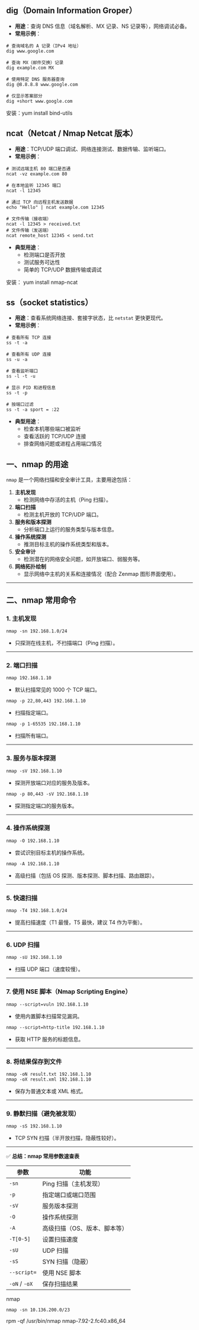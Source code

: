 

## **dig（Domain Information Groper）**

- **用途**：查询 DNS 信息（域名解析、MX 记录、NS 记录等），网络调试必备。
- **常用示例**：

```
# 查询域名的 A 记录（IPv4 地址）
dig www.google.com

# 查询 MX（邮件交换）记录
dig example.com MX

# 使用特定 DNS 服务器查询
dig @8.8.8.8 www.google.com

# 仅显示答案部分
dig +short www.google.com
```

安装：yum install bind-utils 



##  **ncat（Netcat / Nmap Netcat 版本）**

- **用途**：TCP/UDP 端口调试、网络连接测试、数据传输、监听端口。
- **常用示例**：

```
# 测试远端主机 80 端口是否通
ncat -vz example.com 80

# 在本地监听 12345 端口
ncat -l 12345

# 通过 TCP 向远程主机发送数据
echo "Hello" | ncat example.com 12345

# 文件传输（接收端）
ncat -l 12345 > received.txt
# 文件传输（发送端）
ncat remote_host 12345 < send.txt
```

- **典型用途**：
  - 检测端口是否开放
  - 测试服务可达性
  - 简单的 TCP/UDP 数据传输或调试

安装： yum install nmap-ncat 



## **ss（socket statistics）**

- **用途**：查看系统网络连接、套接字状态，比 `netstat` 更快更现代。
- **常用示例**：

```
# 查看所有 TCP 连接
ss -t -a

# 查看所有 UDP 连接
ss -u -a

# 查看监听端口
ss -l -t -u

# 显示 PID 和进程信息
ss -t -p

# 按端口过滤
ss -t -a sport = :22
```

- **典型用途**：
  - 检查本机哪些端口被监听
  - 查看活跃的 TCP/UDP 连接
  - 排查网络问题或进程占用端口情况



## **一、nmap 的用途**

`nmap` 是一个网络扫描和安全审计工具，主要用途包括：

1. **主机发现**
   - 检测网络中存活的主机（Ping 扫描）。
2. **端口扫描**
   - 检测主机开放的 TCP/UDP 端口。
3. **服务和版本探测**
   - 分析端口上运行的服务类型与版本信息。
4. **操作系统探测**
   - 推测目标主机的操作系统类型和版本。
5. **安全审计**
   - 检测潜在的网络安全问题，如开放端口、弱服务等。
6. **网络拓扑绘制**
   - 显示网络中主机的关系和连接情况（配合 Zenmap 图形界面使用）。

------

## **二、nmap 常用命令**

### **1. 主机发现**

```
nmap -sn 192.168.1.0/24
```

- 只探测在线主机，不扫描端口（Ping 扫描）。

------

### **2. 端口扫描**

```
nmap 192.168.1.10
```

- 默认扫描常见的 1000 个 TCP 端口。

```
nmap -p 22,80,443 192.168.1.10
```

- 扫描指定端口。

```
nmap -p 1-65535 192.168.1.10
```

- 扫描所有端口。

------

### **3. 服务与版本探测**

```
nmap -sV 192.168.1.10
```

- 探测开放端口对应的服务及版本。

```
nmap -p 80,443 -sV 192.168.1.10
```

- 探测指定端口的服务版本。

------

### **4. 操作系统探测**

```
nmap -O 192.168.1.10
```

- 尝试识别目标主机的操作系统。

```
nmap -A 192.168.1.10
```

- 高级扫描（包括 OS 探测、版本探测、脚本扫描、路由跟踪）。

------

### **5. 快速扫描**

```
nmap -T4 192.168.1.0/24
```

- 提高扫描速度（T1 最慢，T5 最快，建议 T4 作为平衡）。

------

### **6. UDP 扫描**

```
nmap -sU 192.168.1.10
```

- 扫描 UDP 端口（速度较慢）。

------

### **7. 使用 NSE 脚本（Nmap Scripting Engine）**

```
nmap --script=vuln 192.168.1.10
```

- 使用内置脚本扫描常见漏洞。

```
nmap --script=http-title 192.168.1.10
```

- 获取 HTTP 服务的标题信息。

------

### **8. 将结果保存到文件**

```
nmap -oN result.txt 192.168.1.10
nmap -oX result.xml 192.168.1.10
```

- 保存为普通文本或 XML 格式。

------

### **9. 静默扫描（避免被发现）**

```
nmap -sS 192.168.1.10
```

- TCP SYN 扫描（半开放扫描，隐蔽性较好）。

------

✅ **总结：nmap 常用参数速查表**

| 参数          | 功能                         |
| ------------- | ---------------------------- |
| `-sn`         | Ping 扫描（主机发现）        |
| `-p`          | 指定端口或端口范围           |
| `-sV`         | 服务版本探测                 |
| `-O`          | 操作系统探测                 |
| `-A`          | 高级扫描（OS、版本、脚本等） |
| `-T[0-5]`     | 设置扫描速度                 |
| `-sU`         | UDP 扫描                     |
| `-sS`         | SYN 扫描（隐蔽）             |
| `--script=`   | 使用 NSE 脚本                |
| `-oN` / `-oX` | 保存扫描结果                 |

nmap 

```
nmap -sn 10.136.200.0/23
```

rpm -qf /usr/bin/nmap
nmap-7.92-2.fc40.x86_64